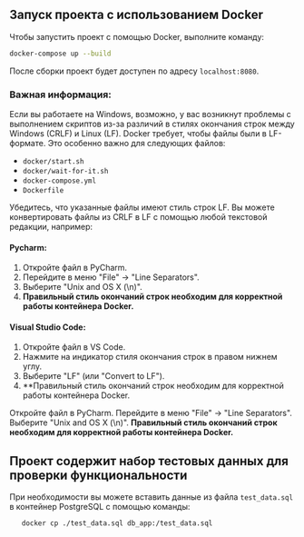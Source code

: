 ## Запуск проекта с использованием Docker

Чтобы запустить проект с помощью Docker, выполните команду:

```bash
docker-compose up --build
```

После сборки проект будет доступен по адресу `localhost:8080`.

### Важная информация:

Если вы работаете на Windows, возможно, у вас возникнут проблемы с выполнением скриптов из-за различий в стилях окончания строк между Windows (CRLF) и Linux (LF). Docker требует, чтобы файлы были в LF-формате. Это особенно важно для следующих файлов:

- `docker/start.sh`
- `docker/wait-for-it.sh`
- `docker-compose.yml`
- `Dockerfile`

Убедитесь, что указанные файлы имеют стиль строк LF. Вы можете конвертировать файлы из CRLF в LF с помощью любой текстовой редакции, например:
#### Pycharm:

1. Откройте файл в PyCharm.
2. Перейдите в меню "File" -> "Line Separators".
3. Выберите "Unix and OS X (\n)".
4. **Правильный стиль окончаний строк необходим для корректной работы контейнера Docker.**


#### Visual Studio Code:

1. Откройте файл в VS Code.
2. Нажмите на индикатор стиля окончания строк в правом нижнем углу.
3. Выберите "LF" (или "Convert to LF").
4. **Правильный стиль окончаний строк необходим для корректной работы контейнера Docker.





Откройте файл в PyCharm.
Перейдите в меню "File" -> "Line Separators".
Выберите "Unix and OS X (\n)".
**Правильный стиль окончаний строк необходим для корректной работы контейнера Docker.**

## Проект содержит набор тестовых данных для проверки функциональности

При необходимости вы можете вставить данные из файла `test_data.sql` в контейнер PostgreSQL с помощью команды:

```sh
   docker cp ./test_data.sql db_app:/test_data.sql


